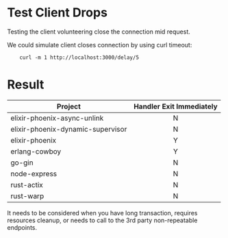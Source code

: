 # Test Client Drops

Testing the client volunteering close the connection mid request.

We could simulate client closes connection by using curl timeout:

        curl -m 1 http://localhost:3000/delay/5


# Result

| Project                           | Handler Exit Immediately |
| --------------------------------- |:------------------------:|
| elixir-phoenix-async-unlink       |            N             |
| elixir-phoenix-dynamic-supervisor |            N             |
| elixir-phoenix                    |            Y             |
| erlang-cowboy                     |            Y             |
| go-gin                            |            N             |
| node-express                      |            N             |
| rust-actix                        |            N             |
| rust-warp                         |            N             |

It needs to be considered when you have long transaction, requires resources cleanup, or needs to call to the 3rd party non-repeatable endpoints.


